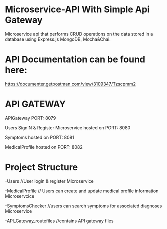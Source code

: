 # Microservice-API With Simple Api Gateway
 Microservice api that performs CRUD operations on the data stored in a database using Express.js MongoDB, Mocha&Chai.
# API Documentation can be found here:
   https://documenter.getpostman.com/view/3109347/Tzscpmm2
# API GATEWAY
  APIGateway PORT: 8079
  
  Users SignIN & Register Microservice hosted on PORT: 8080
  
  Symptoms hosted on PORT: 8081
  
  MedicalProfile hosted on PORT: 8082
  
# Project Structure
   -Users //User login & register Microservice
   
   -MedicalProfile // Users can create and update medical profile information Microservcice
   
   -SymptomsChecker  //users can search symptoms for associated diagnoses Microservice
   
   -API_Gateway_routefiles  //contains API gateway files
